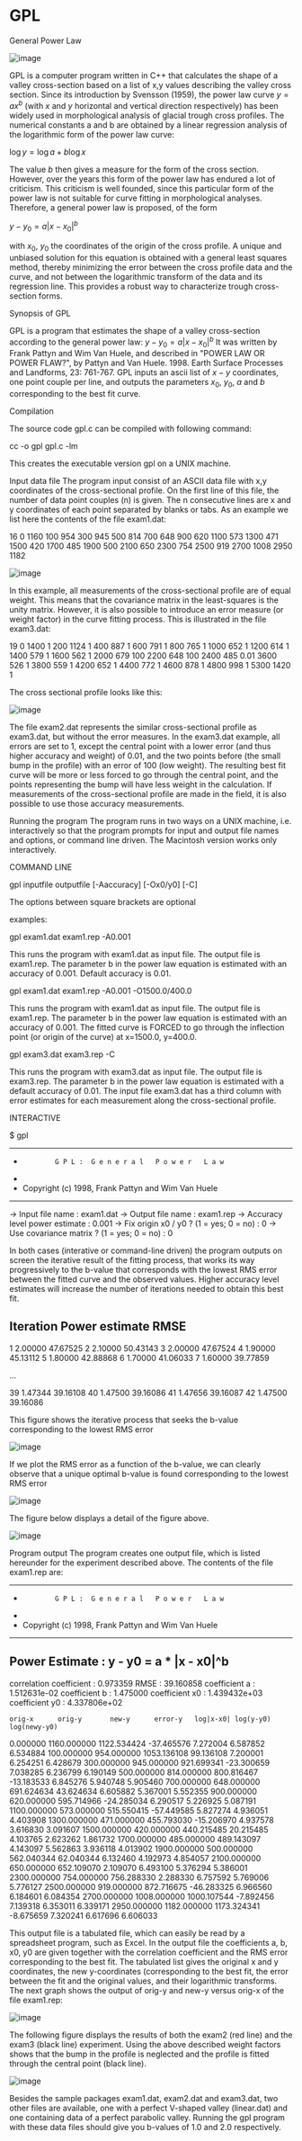 # GPL
General Power Law

![image](https://user-images.githubusercontent.com/62480664/183958477-8181f74c-fb8b-465c-bf91-f1f13de2ef8d.png)

GPL is a computer program written in C++ that calculates the shape of a valley cross-section based on a list of x,y values describing the valley cross section. Since its introduction by Svensson (1959), the power law curve $y = a x^b$ (with $x$ and $y$ horizontal and vertical direction respectively) has been widely used in morphological analysis of glacial trough cross profiles. The numerical constants a and b are obtained by a linear regression analysis of the logarithmic form of the power law curve:

$\log y = \log a + b \log x$

The value $b$ then gives a measure for the form of the cross section. However, over the years this form of the power law has endured a lot of criticism. This criticism is well founded, since this particular form of the power law is not suitable for curve fitting in morphological analyses. Therefore, a general power law is proposed, of the form

$y - y_0 = a | x - x_0 |^b$

with $x_0$, $y_0$ the coordinates of the origin of the cross profile. A unique and unbiased solution for this equation is obtained with a general least squares method, thereby minimizing the error between the cross profile data and the curve, and not between the logarithmic transform of the data and its regression line. This provides a robust way to characterize trough cross-section forms.

Synopsis of GPL

GPL is a program that estimates the shape of a valley cross-section according to the general power law: $y - y_0 = a | x - x_0 |^b$
It was written by Frank Pattyn and Wim Van Huele, and described in "POWER LAW OR POWER FLAW?", by Pattyn and Van Huele. 1998. Earth Surface Processes and Landforms, 23: 761-767. GPL inputs an ascii list of $x-y$ coordinates, one point couple per line, and outputs the parameters $x_0$, $y_0$, $a$ and $b$ corresponding to the best fit curve.

Compilation

The source code gpl.c can be compiled with following command:

cc -o gpl gpl.c -lm

This creates the executable version gpl on a UNIX machine.

Input data file
The program input consist of an ASCII data file with x,y coordinates of the cross-sectional profile. On the first line of this file, the number of data point couples (n) is given. The n consecutive lines are x and y coordinates of each point separated by blanks or tabs. As an example we list here the contents of the file exam1.dat:

16
0 1160
100 954
300 945
500 814
700 648
900 620
1100 573
1300 471
1500 420
1700 485
1900 500
2100 650
2300 754
2500 919
2700 1008
2950 1182

![image](https://user-images.githubusercontent.com/62480664/183962122-e7b5c2f2-ca62-4203-a958-ed864f443f1e.png)

In this example, all measurements of the cross-sectional profile are of equal weight. This means that the covariance matrix in the least-squares is the unity matrix. However, it is also possible to introduce an error measure (or weight factor) in the curve fitting process. This is illustrated in the file exam3.dat:

19
0 1400 1
200 1124 1
400 887 1
600 791 1
800 765 1
1000 652 1
1200 614 1
1400 579 1
1600 562 1
2000 679 100
2200 648 100
2400 485 0.01
3600 526 1
3800 559 1
4200 652 1
4400 772 1
4600 878 1
4800 998 1
5300 1420 1

The cross sectional profile looks like this:

![image](https://user-images.githubusercontent.com/62480664/183962178-1cf4eca3-8c9c-4c84-8d01-0e1ed13df461.png)

The file exam2.dat represents the similar cross-sectional profile as exam3.dat, but without the error measures. In the exam3.dat example, all errors are set to 1, except the central point with a lower error (and thus higher accuracy and weight) of 0.01, and the two points before (the small bump in the profile) with an error of 100 (low weight). The resulting best fit curve will be more or less forced to go through the central point, and the points representing the bump will have less weight in the calculation. If measurements of the cross-sectional profile are made in the field, it is also possible to use those accuracy measurements.

Running the program
The program runs in two ways on a UNIX machine, i.e. interactively so that the program prompts for input and output file names and options, or command line driven. The Macintosh version works only interactively.

COMMAND LINE

gpl inputfile outputfile [-Aaccuracy] [-Ox0/y0] [-C]

The options between square brackets are optional

examples:

gpl exam1.dat exam1.rep -A0.001

This runs the program with exam1.dat as input file. The output file is exam1.rep. The parameter b in the power law equation is estimated with an accuracy of 0.001. Default accuracy is 0.01.

gpl exam1.dat exam1.rep -A0.001 -O1500.0/400.0

This runs the program with exam1.dat as input file. The output file is exam1.rep. The parameter b in the power law equation is estimated with an accuracy of 0.001. The fitted curve is FORCED to go through the inflection point (or origin of the curve) at x=1500.0, y=400.0.

gpl exam3.dat exam3.rep -C

This runs the program with exam3.dat as input file. The output file is exam3.rep. The parameter b in the power law equation is estimated with a default accuracy of 0.01. The input file exam3.dat has a third column with error estimates for each measurement along the cross-sectional profile.

INTERACTIVE

$ gpl

* * * * * * * * * * * * * * * * * * * * * * * * * * * * * * * * *
*             G P L :  G e n e r a l   P o w e r   L a w
*
* Copyright (c) 1998, Frank Pattyn and Wim Van Huele
* * * * * * * * * * * * * * * * * * * * * * * * * * * * * * * * *

-> Input file name  : exam1.dat
-> Output file name  : exam1.rep
-> Accuracy level power estimate  : 0.001
-> Fix origin x0 / y0 ? (1 = yes; 0 = no)  : 0
-> Use covariance matrix ? (1 = yes; 0 = no)  : 0

In both cases (interative or command-line driven) the program outputs on screen the iterative result of the fitting process, that works its way progressively to the b-value that corresponds with the lowest RMS error between the fitted curve and the observed values. Higher accuracy level estimates will increase the number of iterations needed to obtain this best fit.

Iteration   Power    estimate RMSE
-------------------------------------
  1        2.00000     47.67525
  2        2.10000     50.43143
  3        2.00000     47.67524
  4        1.90000     45.13112
  5        1.80000     42.88868
  6        1.70000     41.06033
  7        1.60000     39.77859

...

 39        1.47344     39.16108
 40        1.47500     39.16086
 41        1.47656     39.16087
 42        1.47500     39.16086
 
 This figure shows the iterative process that seeks the b-value corresponding to the lowest RMS error

![image](https://user-images.githubusercontent.com/62480664/183962300-9ec28403-5e00-4dee-be12-6eaf21334ab0.png)

If we plot the RMS error as a function of the b-value, we can clearly observe that a unique optimal b-value is found corresponding to the lowest RMS error

![image](https://user-images.githubusercontent.com/62480664/183962363-ea1d1452-502c-451a-81c2-8c8417347a78.png)

The figure below displays a detail of the figure above.

![image](https://user-images.githubusercontent.com/62480664/183962418-38425b8a-1cc2-45d9-a7f2-838c688b3ccf.png)

Program output
The program creates one output file, which is listed hereunder for the experiment described above. The contents of the file exam1.rep are:

* * * * * * * * * * * * * * * * * * * * * * * * * * * * * * * * * * * * * *
*             G P L :  G e n e r a l   P o w e r   L a w
*
* Copyright (c) 1998, Frank Pattyn and Wim Van Huele
* * * * * * * * * * * * * * * * * * * * * * * * * * * * * * * * * * * * * *

Power Estimate : y - y0 = a * |x - x0|^b
----------------------------------------
correlation coefficient : 0.973359
RMSE                    : 39.160858
coefficient a           : 1.512631e-02
coefficient b           : 1.475000
coefficient x0          : 1.439432e+03
coefficient y0          : 4.337806e+02

    orig-x      orig-y       new-y      error-y   log|x-x0| log(y-y0) log(newy-y0)

   0.000000  1160.000000  1122.534424  -37.465576  7.272004  6.587852  6.534884
 100.000000   954.000000  1053.136108   99.136108  7.200001  6.254251  6.428679
 300.000000   945.000000   921.699341  -23.300659  7.038285  6.236799  6.190149
 500.000000   814.000000   800.816467  -13.183533  6.845276  5.940748  5.905460
 700.000000   648.000000   691.624634   43.624634  6.605882  5.367001  5.552355
 900.000000   620.000000   595.714966  -24.285034  6.290517  5.226925  5.087191
1100.000000   573.000000   515.550415  -57.449585  5.827274  4.936051  4.403908
1300.000000   471.000000   455.793030  -15.206970  4.937578  3.616830  3.091607
1500.000000   420.000000   440.215485   20.215485  4.103765  2.623262  1.861732
1700.000000   485.000000   489.143097    4.143097  5.562863  3.936118  4.013902
1900.000000   500.000000   562.040344   62.040344  6.132460  4.192973  4.854057
2100.000000   650.000000   652.109070    2.109070  6.493100  5.376294  5.386001
2300.000000   754.000000   756.288330    2.288330  6.757592  5.769006  5.776127
2500.000000   919.000000   872.716675  -46.283325  6.966560  6.184601  6.084354
2700.000000  1008.000000  1000.107544   -7.892456  7.139318  6.353011  6.339171
2950.000000  1182.000000  1173.324341   -8.675659  7.320241  6.617696  6.606033

This output file is a tabulated file, which can easily be read by a spreadsheet program, such as Excel. In the output file the coefficients a, b, x0, y0 are given together with the correlation coefficient and the RMS error corresponding to the best fit. The tabulated list gives the original x and y coordinates, the new y-coordinates (corresponding to the best fit, the error between the fit and the original values, and their logarithmic transforms. The next graph shows the output of orig-y and new-y versus orig-x of the file exam1.rep:

![image](https://user-images.githubusercontent.com/62480664/183962500-565c6658-c911-4922-bf62-01bac65188ad.png)

The following figure displays the results of both the exam2 (red line) and the exam3 (black line) experiment. Using the above described weight factors shows that the bump in the profile is neglected and the profile is fitted through the central point (black line).

![image](https://user-images.githubusercontent.com/62480664/183962564-1f63422f-aac6-4b76-81cb-6148d347c926.png)

Besides the sample packages exam1.dat, exam2.dat and exam3.dat, two other files are available, one with a perfect V-shaped valley (linear.dat) and one containing data of a perfect parabolic valley. Running the gpl program with these data files should give you b-values of 1.0 and 2.0 respectively.
